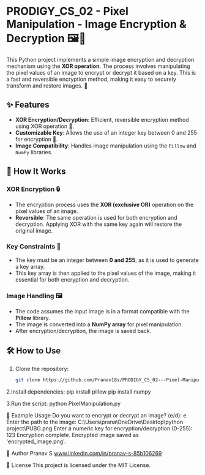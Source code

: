 # PRODIGY_CS_02 - Pixel Manipulation - Image Encryption & Decryption 🖼️🔐

This Python project implements a simple image encryption and decryption mechanism using the **XOR operation**. The process involves manipulating the pixel values of an image to encrypt or decrypt it based on a key. This is a fast and reversible encryption method, making it easy to securely transform and restore images. 📸

## ✨ Features

- **XOR Encryption/Decryption**: Efficient, reversible encryption method using XOR operation 🔄.
- **Customizable Key**: Allows the use of an integer key between 0 and 255 for encryption 🔑.
- **Image Compatibility**: Handles image manipulation using the `Pillow` and `NumPy` libraries.

## 🚀 How It Works

### XOR Encryption 🔒

- The encryption process uses the **XOR (exclusive OR)** operation on the pixel values of an image.
- **Reversible**: The same operation is used for both encryption and decryption. Applying XOR with the same key again will restore the original image.

### Key Constraints 🔑

- The key must be an integer between **0 and 255**, as it is used to generate a key array.
- This key array is then applied to the pixel values of the image, making it essential for both encryption and decryption.

### Image Handling 🖼️

- The code assumes the input image is in a format compatible with the **Pillow** library.
- The image is converted into a **NumPy array** for pixel manipulation.
- After encryption/decryption, the image is saved back.

## 🛠️ How to Use

1. Clone the repository:
   ```bash
   git clone https://github.com/Pranav18s/PRODIGY_CS_02---Pixel-Manipulation.git
   
2.Install dependencies:
pip install pillow
pip install numpy

3.Run the script:
python PixelManipulation.py

🔑 Example Usage
Do you want to encrypt or decrypt an image? (e/d): e
Enter the path to the image: C:\Users\prana\OneDrive\Desktop\python project\PUBG.png
Enter a numeric key for encryption/decryption (0-255): 123
Encryption complete. Encrypted image saved as 'encrypted_image.png'.

👤 Author
Pranav S
www.linkedin.com/in/pranav-s-85b106269

📄 License
This project is licensed under the MIT License.
